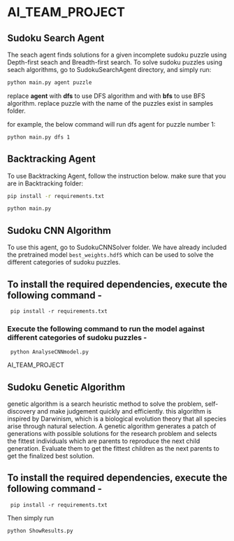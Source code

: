 # AI_TEAM_PROJECT

## Sudoku Search Agent

The seach agent finds solutions for a given incomplete sudoku puzzle using Depth-first seach and Breadth-first search.
To solve sudoku puzzles using seach algorithms, go to SudokuSearchAgent directory, and simply run:

```bash
python main.py agent puzzle
```

replace **agent** with **dfs** to use DFS algorithm and with **bfs** to use BFS algorithm.
replace puzzle with the name of the puzzles exist in samples folder.

for example, the below command will run dfs agent for puzzle number 1:

```bash
python main.py dfs 1
```
## Backtracking Agent

To use Backtracking Agent, follow the instruction below. make sure that you are in Backtracking folder: 

```bash
pip install -r requirements.txt
```

```bash
python main.py
```
## Sudoku CNN Algorithm

To use this agent, go to SudokuCNNSolver folder. We have already included the pretrained model `best_weights.hdf5` which can be used to
solve the different categories of sudoku puzzles. 

## To install the required dependencies, execute the following command - 

``` pip install -r requirements.txt```

### Execute the following command to run the model against different categories of sudoku puzzles - 

``` python AnalyseCNNmodel.py```

 AI_TEAM_PROJECT

## Sudoku Genetic Algorithm

genetic algorithm is a search heuristic method to solve the problem, self-discovery and make judgement quickly and efficiently. this algorithm is inspired by Darwinism, which is a biological evolution theory that all species arise through natural selection. A genetic algorithm generates a patch of generations with possible solutions for the research problem and selects the fittest individuals which are parents to reproduce the next child generation. Evaluate them to get the fittest children as the next parents to get the finalized best solution.

## To install the required dependencies, execute the following command - 

``` pip install -r requirements.txt```

Then simply run

``` python ShowResults.py ```
